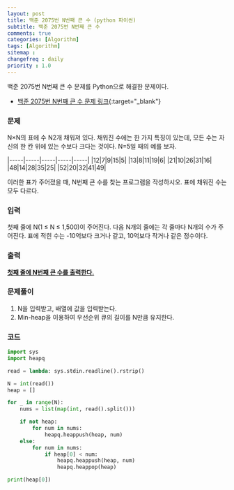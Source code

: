 ```yaml
---
layout: post
title: 백준 2075번 N번째 큰 수 (python 파이썬)
subtitle: 백준 2075번 N번째 큰 수
comments: true
categories: [Algorithm]
tags: [Algorithm]
sitemap :
changefreq : daily
priority : 1.0
---
```

백준 2075번 N번째 큰 수 문제를 Python으로 해결한 문제이다.  

* [백준 2075번 N번째 큰 수 문제 링크](https://www.acmicpc.net/problem/11931){:target="_blank"}


### 문제 
N×N의 표에 수 N2개 채워져 있다. 채워진 수에는 한 가지 특징이 있는데, 모든 수는 자신의 한 칸 위에 있는 수보다 크다는 것이다. N=5일 때의 예를 보자.

|-----|-----|-----|-----|-----|
|12|7|9|15|5|
|13|8|11|19|6|
|21|10|26|31|16|
|48|14|28|35|25|
|52|20|32|41|49|

이러한 표가 주어졌을 때, N번째 큰 수를 찾는 프로그램을 작성하시오. 표에 채워진 수는 모두 다르다.


### 입력
첫째 줄에 N(1 ≤ N ≤ 1,500)이 주어진다. 다음 N개의 줄에는 각 줄마다 N개의 수가 주어진다. 표에 적힌 수는 -10억보다 크거나 같고, 10억보다 작거나 같은 정수이다.


### 출력
**<u>첫째 줄에 N번째 큰 수를 출력한다.</u>**


### 문제풀이
1. N을 입력받고, 배열에 값을 입력받는다.
2. Min-heap을 이용하여 우선순위 큐의 길이를 N만큼 유지한다.


### 코드
```python
import sys
import heapq

read = lambda: sys.stdin.readline().rstrip()

N = int(read())
heap = []

for _ in range(N):
	nums = list(map(int, read().split()))

	if not heap:
		for num in nums:
			heapq.heappush(heap, num)
	else:
		for num in nums:
			if heap[0] < num:
				heapq.heappush(heap, num)
				heapq.heappop(heap)

print(heap[0])
```